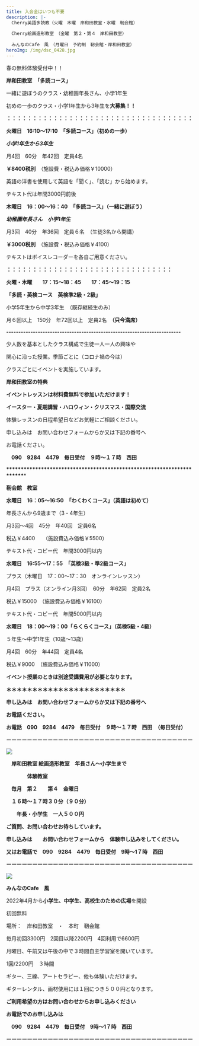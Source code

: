 ```yaml
---
title: 入会金はいつも不要　
description: |-
  Cherry英語多読教（火曜　木曜　岸和田教室・水曜　靭会館）
  　　　
  Cherry絵画造形教室　（金曜　第２・第４　岸和田教室）
  　　
  みんなのCafe　風　（月曜日　予約制　靭会館・岸和田教室）　
heroImg: /img/dsc_0428.jpg
---
```

 春の無料体験受付中！！　　　　   

**岸和田教室　「多読コース」**

一緒に遊ぼうのクラス・幼稚園年長さん、小学1年生

初めの一歩のクラス・小学1年生から3年生を**大募集！！**

**：：：：：：：：：：：：：：：：：：：：：：：：：：：：：：：：：：：：**　

**火曜日　16:10～17:10　「多読コース」（初めの一歩）**

***小学1年生から3年生***　　　

月4回　60分　年42回　定員4名　

**￥8400税別**　（施設費・税込み価格￥10000）

英語の洋書を使用して英語を「聞く」、「読む」から始めます。

テキスト代は年間3000円前後

**木曜日　16：00～16：40　「多読コース」（一緒に遊ぼう）**

***幼稚園年長さん　小学1年生***　

月3回　40分　年36回　定員６名　（生徒3名から開講）

**￥3000税別**　（施設費・税込み価格￥4100）

テキストはボイスレコーダーを各自ご用意ください。

**：：：：：：：：：：：：：：：：：：：：：：：：：：：：：：：：**

**火曜・木曜　　17：15～18：45　　17：45～19：15**

**「多読・英検コース　英検準2級・2級」**

小学5年生から中学3年生　（既存継続生のみ）

月６回以上　150分　年72回以上　定員2名　**（只今満席）**

**\------------------------------------------------------------------------**

少人数を基本としたクラス構成で生徒一人一人の興味や

関心に沿った授業。季節ごとに（コロナ禍の今は）

クラスごとにイベントを実施しています。

**岸和田教室の特典**

**イベントレッスンは材料費無料で参加いただけます！**

**イースター・夏期講習・ハロウィン・クリスマス・国際交流**　

体験レッスンの日程希望日などお気軽にご相談ください。　　

申し込みは　お問い合わせフォームからか又は下記の番号へ

お電話ください。

　**090　9284　4479　毎日受付　９時～１７時　西田**

**\*\*\*\*\*\*\*\*\*\*\*\*\*\*\*\*\*\*\*\*\*\*\*\*\*\*\*\*\*\*\*\*\*\*\*\*\*\*\*\*\*\*\*\*\*\*\*\*\*\*\*\*\*\*\*\*\*\*\*\*\*\*\*\*\*\*\*\*\*\****

**靭会館　教室**　　

**水曜日　16：05～16:50　「わくわくコース」（英語は初めて）**

年長さんから9歳まで（3・4年生）

月3回～4回　45分　年40回　定員6名　

税込￥4400　　（施設費込み価格￥5500）

テキスト代・コピー代　年間3000円以内

**水曜日　16:55～17：55　「英検3級・準2級コース」**

プラス（木曜日　17：00～17：30　オンラインレッスン）

月4回　プラス（オンライン月3回）　60分　年62回　定員2名

税込￥15000　（施設費込み価格￥16100）

テキスト代・コピー代　年間5000円以内

**水曜日　18：00～19：00「らくらくコース」（英検5級・4級）**

５年生～中学1年生（10歳～13歳）

月4回　60分　年44回　定員4名

税込￥9000　（施設費込み価格￥11000）　　　

**イベント授業のときは別途受講費用が必要となります。**　

**＊＊＊＊＊＊＊＊＊＊＊＊＊＊＊＊＊＊＊＊＊＊＊**

**申し込みは　お問い合わせフォームからか又は下記の番号へ**

**お電話ください。**

**お電話　090　9284　4479　毎日受付　９時～１７時　西田　（毎日受付）**

ーーーーーーーーーーーーーーーーーーーーーーーーーーーーーーーーーーーー

![](/img/dsc_0521.jpg)

　**岸和田教室 絵画造形教室　年長さん～小学生まで** 

　　　　**体験教室**　

　**毎月　第２　　第４　金曜日**

　**１６時～１７時３０分（９０分）**

　　**年長・小学生　一人５００円**

**ご質問、お問い合わせお待ちしています。**

**申し込みは　　お問い合わせフォームから　体験申し込みをしてください。**

**又はお電話で　090　9284　4479　毎日受付　9時～1７時　西田**

**ーーーーーーーーーーーーーーーーーーーーーーーーーーーーーーーーーーーー**

![](/img/dsc_0219.jpg)

**みんなのCafe　風**

2022年4月から**小学生、中学生、高校生のための広場**を開設

初回無料

場所：　岸和田教室　・　本町　靭会館　

毎月初回3300円　2回目以降2200円　4回利用で6600円

月曜日、午前又は午後の中で３時間自主学習室を開いています。

1回/2200円　３時間

ギター、三線、アートセラピー、他も体験いただけます。

ギターレンタル、画材使用には１回につき５００円となります。

**ご利用希望の方はお問い合わせからお申し込みください**

**お電話でのお申し込みは**

　**090　9284　4479　毎日受付　9時～1７時　西田**　　　　　　　　　　　　　　　　　　　　　　　　　　　　　　　　　　　　　　　　　　　　　　　　　　　　　　　　　　　　　　　　　　　　　　　　　　　　　　　　　　　　　　　　　　　　　　　　　　　　　　　　　　　　　　　　　　　　　　　　　　　　　　　　　　　　　　　　　　　　　　　　　　　　　　　　　　　　　　　　　　　　　　　　　　　　　　　　　　　　　　　　　　　　　　　　　　　　　　　　　　　　　　　　　　　　　　　　　　　　　　　　　　　　　　　　　　　　　　　　　　　　　　　　　　　　　　　　　　　　　　　　　　　　　　　　　　　　　　　　　　　　　　　　　　　　　　　　　　　　　　　　　　　　　　　　　　　　　　　　　　　　　　　　　　　　　　　　　　　　　　　　　　　　　　　　　　　　　　　　　　　　　　　　

**ーーーーーーーーーーーーーーーーーーーーーーーーーーーーーーーーーーーー**
